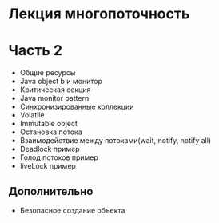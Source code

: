 # Лекция многопоточность

# Часть 2
* Общие ресурсы
* Java object b и монитор
* Критическая секция
* Java monitor pattern
* Синхронизированные коллекции
* Volatile
* Immutable object
* Остановка потока
* Взаимодействие между потоками(wait, notify, notify all)
* Deadlock пример
* Голод потоков пример
* liveLock пример
## Дополнительно 
* Безопасное создание объекта
